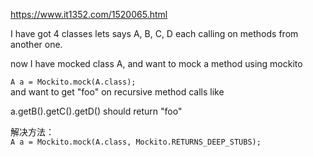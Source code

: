 https://www.it1352.com/1520065.html

I have got 4 classes lets says A, B, C, D each calling on methods from another one.

now I have mocked class A, and want to mock a method using mockito

`A a = Mockito.mock(A.class);`  
and want to get "foo" on recursive method calls like  

a.getB().getC().getD() should return "foo"


解决方法：  
`A a = Mockito.mock(A.class, Mockito.RETURNS_DEEP_STUBS);`
